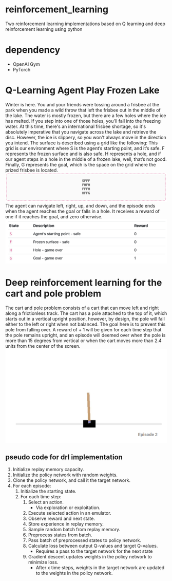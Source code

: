 # reinforcement_learning
Two reinforcement learning implementations based on Q learning and deep reinforcement learning using python

# dependency
- OpenAI Gym 
- PyTorch
# Q-Learning Agent Play Frozen Lake
Winter is here. You and your friends were tossing around a frisbee at the park when you made a wild throw that left the frisbee out in the middle of the lake. The water is mostly frozen, but there are a few holes where the ice has melted. If you step into one of those holes, you'll fall into the freezing water. At this time, there's an international frisbee shortage, so it's absolutely imperative that you navigate across the lake and retrieve the disc. However, the ice is slippery, so you won't always move in the direction you intend. The surface is described using a grid like the following:
This grid is our environment where S is the agent’s starting point, and it’s safe. F represents the frozen surface and is also safe. H represents a hole, and if our agent steps in a hole in the middle of a frozen lake, well, that’s not good. Finally, G represents the goal, which is the space on the grid where the prized frisbee is located.
![game1](https://github.com/HAOLI-TUKL/reinforcement_learning/blob/master/images/game1.png)
The agent can navigate left, right, up, and down, and the episode ends when the agent reaches the goal or falls in a hole. It receives a reward of one if it reaches the goal, and zero otherwise.
![game2](https://github.com/HAOLI-TUKL/reinforcement_learning/blob/master/images/game2.png)

# Deep reinforcement learning for the cart and pole problem
The cart and pole problem consists of a cart that can move left and right along a frictionless track. The cart has a pole attached to the top of it, which starts out in a vertical upright position, however, by design, the pole will fall either to the left or right when not balanced. The goal here is to prevent this pole from falling over. A reward of 
+
1
 will be given for each time step that the pole remains upright, and an episode will deemed over when the pole is more than 
15
 degrees from vertical or when the cart moves more than 
2.4
 units from the center of the screen.
![cartport1](https://github.com/HAOLI-TUKL/reinforcement_learning/blob/master/images/cartpole1.png)
## pseudo code for drl implementation

1. Initialize replay memory capacity. 
2. Initialize the policy network with random weights.
3. Clone the policy network, and call it the target network.
4. For each episode:  
   1. Initialize the starting state.  
   2. For each time step:  
      1. Select an action.  
         * Via exploration or exploitation. 
      2. Execute selected action in an emulator.  
      3. Observe reward and next state.
      4. Store experience in replay memory.  
      5. Sample random batch from replay memory.  
      6. Preprocess states from batch.  
      7. Pass batch of preprocessed states to policy network.  
      8. Calculate loss between output Q-values and target Q-values.
         * Requires a pass to the target network for the next state
      9. Gradient descent updates weights in the policy network to minimize loss.
         * After x time steps, weights in the target network are updated to the weights in the policy network.

